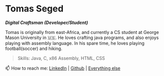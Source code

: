 # Tomas Seged
***Digital Craftsman (Developer/Student)***

Tomas is originally from east-Africa, and currently a CS student at George Mason University in 🇺🇸. He loves crafting java programs, and also enjoys playing with assembly language. In his spare time, he loves playing football(soccer) and hiking.

>Skills: Java, C, x86 Assembly, HTML, CSS

📫 How to reach me: [LinkedIn](https://www.linkedin.com/in/tomashseged/) | [Github](https://github.com/tomasSeged) | [Everything else](https://mason.gmu.edu/~tseged/)

<!--
**tomasSeged/tomasSeged** is a ✨ _special_ ✨ repository because its `README.md` (this file) appears on your GitHub profile.

Here are some ideas to get you started:

- 🔭 I’m currently working on ...
- 🌱 I’m currently learning ...
- 👯 I’m looking to collaborate on ...
- 🤔 I’m looking for help with ...
- 💬 Ask me about ...

- 😄 Pronouns: ...
- ⚡ Fun fact: ...
-->
